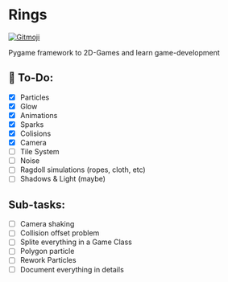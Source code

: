 <p align='center'>
  <h1>Rings</h1>
  <a href="https://gitmoji.carloscuesta.me">
    <img src="https://img.shields.io/badge/gitmoji-%20😜%20😍-FFDD67.svg?style=flat" alt="Gitmoji">
  </a>
</p>

<p>Pygame framework to 2D-Games and learn game-development
</p>


## 📝 To-Do:
- [x] Particles
- [x] Glow
- [x] Animations
- [x] Sparks
- [x] Colisions
- [x] Camera
- [ ] Tile System
- [ ] Noise
- [ ] Ragdoll simulations (ropes, cloth, etc)
- [ ] Shadows & Light (maybe)

## Sub-tasks:
- [ ] Camera shaking
- [ ] Collision offset problem
- [ ] Splite everything in a Game Class
- [ ] Polygon particle
- [ ] Rework Particles
- [ ] Document everything in details
